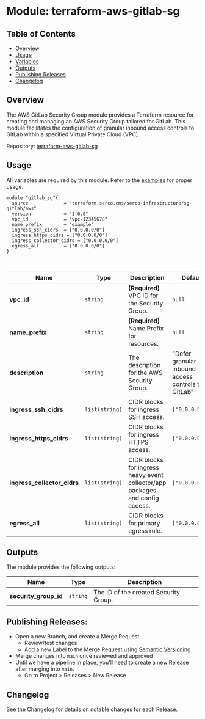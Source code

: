 # Module: terraform-aws-gitlab-sg

## Table of Contents
- [Overview](#overview)
- [Usage](#usage)
- [Variables](#inputs)
- [Outputs](#outputs)
- [Publishing Releases](#publishing-releases)
- [Changelog](#changelog)

## <a name="overview">Overview</a>
The AWS GitLab Security Group module provides a Terraform resource for creating and managing an AWS Security Group tailored for GitLab. This module facilitates the configuration of granular inbound access controls to GitLab within a specified Virtual Private Cloud (VPC).

Repository: [terraform-aws-gitlab-sg](https://gitlab.serco.cms/serco-terraform-enterprise/terraform/modules/security-groups/terraform-aws-sg-gitlab)

## <a name="usage">Usage</a>
All variables are required by this module. Refer to the [examples](./examples) for proper usage.
```hcl
module "gitlab_sg"{
  source             = "terraform.serco.cms/serco-infrastructure/sg-gitlab/aws"
  version            = "1.0.0"
  vpc_id             = "vpc-12345678"
  name_prefix        = "example"
  ingress_ssh_cidrs  = ["0.0.0.0/0"]
  ingress_https_cidrs = ["0.0.0.0/0"]
  ingress_collector_cidrs = ["0.0.0.0/0"]
  egress_all         = ["0.0.0.0/0"]
}
```
<br>

| Name                 | Type              | Description                                                      | Default |
|----------------------|-------------------|------------------------------------------------------------------|--------|
| **vpc_id**           | `string`          | **(Required)** VPC ID for the Security Group.                    | `null`  |
| **name_prefix**      | `string`          | **(Required)** Name Prefix for resources.                         | `null` |
| **description**      | `string`          | The description for the AWS Security Group.                      | "Defer granular inbound access controls to GitLab" |
| **ingress_ssh_cidrs**      | `list(string)`          | CIDR blocks for ingress SSH access.                      | `["0.0.0.0/0"]`|
| **ingress_https_cidrs**      | `list(string)`          | CIDR blocks for ingress HTTPS access.                    | `["0.0.0.0/0"]`|
| **ingress_collector_cidrs** | `list(string)`          | CIDR blocks for ingress heavy event collector/app packages and config access. | `["0.0.0.0/0"]` |
| **egress_all**              | `list(string)`          | CIDR blocks for primary egress rule.                         | `["0.0.0.0/0"]` |

## <a name="outputs">Outputs</a>
The module provides the following outputs:

| Name               | Type     | Description                                       |
|-------------------|----------|---------------------------------------------------|
| **security_group_id** | `string` | The ID of the created Security Group.            |

## <a name="publishing-releases">Publishing Releases:</a>
- Open a new Branch, and create a Merge Request
  - Review/test changes
  - Add a new Label to the Merge Request using [Semantic Versioning](https://semver.org/)
- Merge changes into `main` once reviewed and approved
- Until we have a pipeline in place, you'll need to create a new Release after merging into `main`.
  - Go to Project > Releases > New Release

## <a name="changelog">Changelog</a>
See the [Changelog](CHANGELOG.md) for details on notable changes for each Release.